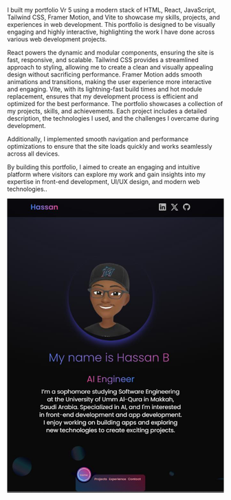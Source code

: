 
I built my portfolio Vr 5 using a modern stack of HTML, React, JavaScript, Tailwind CSS, Framer Motion, and Vite to showcase my skills, projects, and experiences in web development. This portfolio is designed to be visually engaging and highly interactive, highlighting the work I have done across various web development projects.

React powers the dynamic and modular components, ensuring the site is fast, responsive, and scalable.
Tailwind CSS provides a streamlined approach to styling, allowing me to create a clean and visually appealing design without sacrificing performance.
Framer Motion adds smooth animations and transitions, making the user experience more interactive and engaging.
Vite, with its lightning-fast build times and hot module replacement, ensures that my development process is efficient and optimized for the best performance.
The portfolio showcases a collection of my projects, skills, and achievements. Each project includes a detailed description, the technologies I used, and the challenges I overcame during development.

Additionally, I implemented smooth navigation and performance optimizations to ensure that the site loads quickly and works seamlessly across all devices.

By building this portfolio, I aimed to create an engaging and intuitive platform where visitors can explore my work and gain insights into my expertise in front-end development, UI/UX design, and modern web technologies..

![Screen](./1737676679041.jpg)
